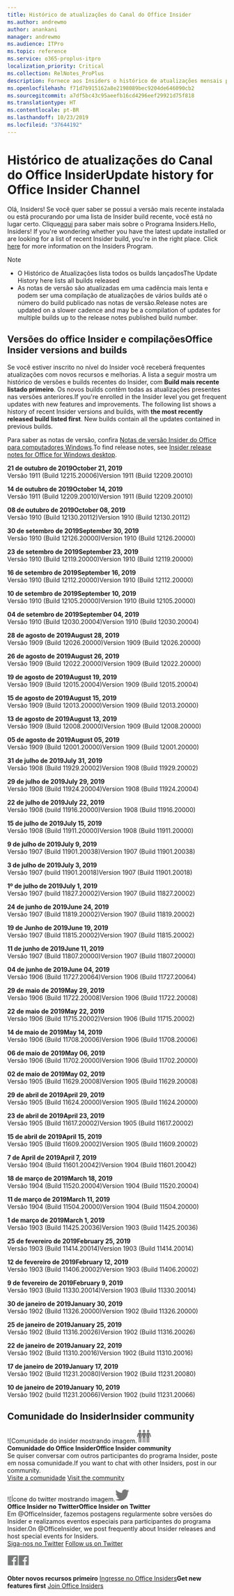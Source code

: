 ```yaml
---
title: Histórico de atualizações do Canal do Office Insider
ms.author: andrewmo
author: anankani
manager: andrewmo
ms.audience: ITPro
ms.topic: reference
ms.service: o365-proplus-itpro
localization_priority: Critical
ms.collection: RelNotes_ProPlus
description: Fornece aos Insiders o histórico de atualizações mensais para os lançamentos do Canal Mensal Insider – Modo Rápido para a área de trabalho do Windows
ms.openlocfilehash: f71d7b915162a8e2198089bec9204de646090cb2
ms.sourcegitcommit: a7df5bc43c95aeefb16cd4296eef29921d75f818
ms.translationtype: HT
ms.contentlocale: pt-BR
ms.lasthandoff: 10/23/2019
ms.locfileid: "37644192"
---
```

# <a name="update-history-for-office-insider-channel"></a><span data-ttu-id="eb600-103">Histórico de atualizações do Canal do Office Insider</span><span class="sxs-lookup"><span data-stu-id="eb600-103">Update history for Office Insider Channel</span></span>

<span data-ttu-id="eb600-p101">Olá, Insiders! Se você quer saber se possui a versão mais recente instalada ou está procurando por uma lista de Insider build recente, você está no lugar certo. Clique[aqui](https://insider.office.com/) para saber mais sobre o Programa Insiders.</span><span class="sxs-lookup"><span data-stu-id="eb600-p101">Hello, Insiders! If you're wondering whether you have the latest update installed or are looking for a list of recent Insider build, you're in the right place. Click [here](https://insider.office.com/) for more information on the Insiders Program.</span></span>

> [!NOTE]
> - <span data-ttu-id="eb600-107">O Histórico de Atualizações lista todos os builds lançados</span><span class="sxs-lookup"><span data-stu-id="eb600-107">The Update History here lists all builds released</span></span>
> - <span data-ttu-id="eb600-108">As notas de versão são atualizadas em uma cadência mais lenta e podem ser uma compilação de atualizações de vários builds até o número do build publicado nas notas de versão.</span><span class="sxs-lookup"><span data-stu-id="eb600-108">Release notes are updated on a slower cadence and may be a compilation of updates for multiple builds up to the release notes published build number.</span></span>

## <a name="office-insider-versions-and-builds"></a><span data-ttu-id="eb600-109">Versões do office Insider e compilações</span><span class="sxs-lookup"><span data-stu-id="eb600-109">Office Insider versions and builds</span></span>

<span data-ttu-id="eb600-p102">Se você estiver inscrito no nível do Insider você receberá frequentes atualizações com novos recursos e melhorias. A lista a seguir mostra um histórico de versões e builds recentes do Insider, com **Build mais recente listado primeiro**. Os novos builds contêm todas as atualizações presentes nas versões anteriores.</span><span class="sxs-lookup"><span data-stu-id="eb600-p102">If you're enrolled in the Insider level you get frequent updates with new features and improvements. The following list shows a history of recent Insider versions and builds, with **the most recently released build listed first**. New builds contain all the updates contained in previous builds.</span></span>

<span data-ttu-id="eb600-113">Para saber as notas de versão, confira [Notas de versão Insider do Office para computadores Windows](https://docs.microsoft.com/pt-BR/OfficeUpdates/release-notes-office-insider).</span><span class="sxs-lookup"><span data-stu-id="eb600-113">To find release notes, see [Insider release notes for Office for Windows desktop](https://docs.microsoft.com/pt-BR/OfficeUpdates/release-notes-office-insider).</span></span>

[//]: # (NÃO REMOVA)

<span data-ttu-id="eb600-115">**21 de outubro de 2019**</span><span class="sxs-lookup"><span data-stu-id="eb600-115">**October 21, 2019**</span></span><br/>
<span data-ttu-id="eb600-116">Versão 1911 (Build 12215.20006)</span><span class="sxs-lookup"><span data-stu-id="eb600-116">Version 1911 (Build 12209.20010)</span></span><br/>

<span data-ttu-id="eb600-117">**14 de outubro de 2019**</span><span class="sxs-lookup"><span data-stu-id="eb600-117">**October 14, 2019**</span></span><br/>
<span data-ttu-id="eb600-118">Versão 1911 (Build 12209.20010)</span><span class="sxs-lookup"><span data-stu-id="eb600-118">Version 1911 (Build 12209.20010)</span></span><br/>

<span data-ttu-id="eb600-119">**08 de outubro de 2019**</span><span class="sxs-lookup"><span data-stu-id="eb600-119">**October 08, 2019**</span></span><br/>
<span data-ttu-id="eb600-120">Versão 1910 (Build 12130.20112)</span><span class="sxs-lookup"><span data-stu-id="eb600-120">Version 1910 (Build 12130.20112)</span></span><br/>

<span data-ttu-id="eb600-121">**30 de setembro de 2019**</span><span class="sxs-lookup"><span data-stu-id="eb600-121">**September 30, 2019**</span></span><br/>
<span data-ttu-id="eb600-122">Versão 1910 (Build 12126.20000)</span><span class="sxs-lookup"><span data-stu-id="eb600-122">Version 1910 (Build 12126.20000)</span></span><br/>

<span data-ttu-id="eb600-123">**23 de setembro de 2019**</span><span class="sxs-lookup"><span data-stu-id="eb600-123">**September 23, 2019**</span></span><br/>
<span data-ttu-id="eb600-124">Versão 1910 (Build 12119.20000)</span><span class="sxs-lookup"><span data-stu-id="eb600-124">Version 1910 (Build 12119.20000)</span></span><br/>

<span data-ttu-id="eb600-125">**16 de setembro de 2019**</span><span class="sxs-lookup"><span data-stu-id="eb600-125">**September 16, 2019**</span></span><br/>
<span data-ttu-id="eb600-126">Versão 1910 (Build 12112.20000)</span><span class="sxs-lookup"><span data-stu-id="eb600-126">Version 1910 (Build 12112.20000)</span></span><br/>

<span data-ttu-id="eb600-127">**10 de setembro de 2019**</span><span class="sxs-lookup"><span data-stu-id="eb600-127">**September 10, 2019**</span></span><br/>
<span data-ttu-id="eb600-128">Versão 1910 (Build 12105.20000)</span><span class="sxs-lookup"><span data-stu-id="eb600-128">Version 1910 (Build 12105.20000)</span></span><br/>

<span data-ttu-id="eb600-129">**04 de setembro de 2019**</span><span class="sxs-lookup"><span data-stu-id="eb600-129">**September 04, 2019**</span></span><br/>
<span data-ttu-id="eb600-130">Versão 1910 (Build 12030.20004)</span><span class="sxs-lookup"><span data-stu-id="eb600-130">Version 1910 (Build 12030.20004)</span></span><br/>

<span data-ttu-id="eb600-131">**28 de agosto de 2019**</span><span class="sxs-lookup"><span data-stu-id="eb600-131">**August 28, 2019**</span></span><br/>
<span data-ttu-id="eb600-132">Versão 1909 (Build 12026.20000)</span><span class="sxs-lookup"><span data-stu-id="eb600-132">Version 1909 (Build 12026.20000)</span></span><br/>

<span data-ttu-id="eb600-133">**26 de agosto de 2019**</span><span class="sxs-lookup"><span data-stu-id="eb600-133">**August 26, 2019**</span></span><br/>
<span data-ttu-id="eb600-134">Versão 1909 (Build 12022.20000)</span><span class="sxs-lookup"><span data-stu-id="eb600-134">Version 1909 (Build 12022.20000)</span></span><br/>

<span data-ttu-id="eb600-135">**19 de agosto de 2019**</span><span class="sxs-lookup"><span data-stu-id="eb600-135">**August 19, 2019**</span></span><br/>
<span data-ttu-id="eb600-136">Versão 1909 (Build 12015.20004)</span><span class="sxs-lookup"><span data-stu-id="eb600-136">Version 1909 (Build 12015.20004)</span></span><br/>

<span data-ttu-id="eb600-137">**15 de agosto de 2019**</span><span class="sxs-lookup"><span data-stu-id="eb600-137">**August 15, 2019**</span></span><br/>
<span data-ttu-id="eb600-138">Versão 1909 (Build 12013.20000)</span><span class="sxs-lookup"><span data-stu-id="eb600-138">Version 1909 (Build 12013.20000)</span></span><br/>

<span data-ttu-id="eb600-139">**13 de agosto de 2019**</span><span class="sxs-lookup"><span data-stu-id="eb600-139">**August 13, 2019**</span></span><br/>
<span data-ttu-id="eb600-140">Versão 1909 (Build 12008.20000)</span><span class="sxs-lookup"><span data-stu-id="eb600-140">Version 1909 (Build 12008.20000)</span></span><br/>

<span data-ttu-id="eb600-141">**05 de agosto de 2019**</span><span class="sxs-lookup"><span data-stu-id="eb600-141">**August 05, 2019**</span></span><br/>
<span data-ttu-id="eb600-142">Versão 1909 (Build 12001.20000)</span><span class="sxs-lookup"><span data-stu-id="eb600-142">Version 1909 (Build 12001.20000)</span></span><br/>

<span data-ttu-id="eb600-143">**31 de julho de 2019**</span><span class="sxs-lookup"><span data-stu-id="eb600-143">**July 31, 2019**</span></span><br/>
<span data-ttu-id="eb600-144">Versão 1908 (Build 11929.20002)</span><span class="sxs-lookup"><span data-stu-id="eb600-144">Version 1908 (Build 11929.20002)</span></span><br/>

<span data-ttu-id="eb600-145">**29 de julho de 2019**</span><span class="sxs-lookup"><span data-stu-id="eb600-145">**July 29, 2019**</span></span><br/>
<span data-ttu-id="eb600-146">Versão 1908 (Build 11924.20004)</span><span class="sxs-lookup"><span data-stu-id="eb600-146">Version 1908 (Build 11924.20004)</span></span><br/>

<span data-ttu-id="eb600-147">**22 de julho de 2019**</span><span class="sxs-lookup"><span data-stu-id="eb600-147">**July 22, 2019**</span></span><br/>
<span data-ttu-id="eb600-148">Versão 1908 (build 11916.20000)</span><span class="sxs-lookup"><span data-stu-id="eb600-148">Version 1908 (Build 11916.20000)</span></span><br/>

<span data-ttu-id="eb600-149">**15 de julho de 2019**</span><span class="sxs-lookup"><span data-stu-id="eb600-149">**July 15, 2019**</span></span><br/>
<span data-ttu-id="eb600-150">Versão 1908 (Build 11911.20000)</span><span class="sxs-lookup"><span data-stu-id="eb600-150">Version 1908 (Build 11911.20000)</span></span><br/>

<span data-ttu-id="eb600-151">**9 de julho de 2019**</span><span class="sxs-lookup"><span data-stu-id="eb600-151">**July 9, 2019**</span></span><br/>
<span data-ttu-id="eb600-152">Versão 1907 (Build 11901.20038)</span><span class="sxs-lookup"><span data-stu-id="eb600-152">Version 1907 (Build 11901.20038)</span></span><br/>

<span data-ttu-id="eb600-153">**3 de julho de 2019**</span><span class="sxs-lookup"><span data-stu-id="eb600-153">**July 3, 2019**</span></span><br/>
<span data-ttu-id="eb600-154">Versão 1907 (build 11901.20018)</span><span class="sxs-lookup"><span data-stu-id="eb600-154">Version 1907 (Build 11901.20018)</span></span><br/>

<span data-ttu-id="eb600-155">**1º de julho de 2019**</span><span class="sxs-lookup"><span data-stu-id="eb600-155">**July 1, 2019**</span></span><br/>
<span data-ttu-id="eb600-156">Versão 1907 (build 11827.20002)</span><span class="sxs-lookup"><span data-stu-id="eb600-156">Version 1907 (Build 11827.20002)</span></span><br/>

<span data-ttu-id="eb600-157">**24 de junho de 2019**</span><span class="sxs-lookup"><span data-stu-id="eb600-157">**June 24, 2019**</span></span><br/>
<span data-ttu-id="eb600-158">Versão 1907 (Build 11819.20002)</span><span class="sxs-lookup"><span data-stu-id="eb600-158">Version 1907 (Build 11819.20002)</span></span><br/>

<span data-ttu-id="eb600-159">**19 de Junho de 2019**</span><span class="sxs-lookup"><span data-stu-id="eb600-159">**June 19, 2019**</span></span><br/>
<span data-ttu-id="eb600-160">Versão 1907 (Build 11815.20002)</span><span class="sxs-lookup"><span data-stu-id="eb600-160">Version 1907 (Build 11815.20002)</span></span><br/>

<span data-ttu-id="eb600-161">**11 de junho de 2019**</span><span class="sxs-lookup"><span data-stu-id="eb600-161">**June 11, 2019**</span></span><br/>
<span data-ttu-id="eb600-162">Versão 1907 (Build 11807.20000)</span><span class="sxs-lookup"><span data-stu-id="eb600-162">Version 1907 (Build 11807.20000)</span></span><br/>

<span data-ttu-id="eb600-163">**04 de junho de 2019**</span><span class="sxs-lookup"><span data-stu-id="eb600-163">**June 04, 2019**</span></span><br/>
<span data-ttu-id="eb600-164">Versão 1906 (Build 11727.20064)</span><span class="sxs-lookup"><span data-stu-id="eb600-164">Version 1906 (Build 11727.20064)</span></span><br/>


<span data-ttu-id="eb600-165">**29 de maio de 2019**</span><span class="sxs-lookup"><span data-stu-id="eb600-165">**May 29, 2019**</span></span><br/>
<span data-ttu-id="eb600-166">Versão 1906 (Build 11722.20008)</span><span class="sxs-lookup"><span data-stu-id="eb600-166">Version 1906 (Build 11722.20008)</span></span><br/>

<span data-ttu-id="eb600-167">**22 de maio de 2019**</span><span class="sxs-lookup"><span data-stu-id="eb600-167">**May 22, 2019**</span></span><br/> <span data-ttu-id="eb600-168">Versão 1906 (Build 11715.20002)</span><span class="sxs-lookup"><span data-stu-id="eb600-168">Version 1906 (Build 11715.20002)</span></span><br/> 

<span data-ttu-id="eb600-169">**14 de maio de 2019**</span><span class="sxs-lookup"><span data-stu-id="eb600-169">**May 14, 2019**</span></span><br/> <span data-ttu-id="eb600-170">Versão 1906 (Build 11708.20006)</span><span class="sxs-lookup"><span data-stu-id="eb600-170">Version 1906 (Build 11708.20006)</span></span><br/>

<span data-ttu-id="eb600-171">**06 de maio de 2019**</span><span class="sxs-lookup"><span data-stu-id="eb600-171">**May 06, 2019**</span></span><br/>
<span data-ttu-id="eb600-172">Versão 1906 (Build 11702.20000)</span><span class="sxs-lookup"><span data-stu-id="eb600-172">Version 1906 (Build 11702.20000)</span></span><br/>

<span data-ttu-id="eb600-173">**02 de maio de 2019**</span><span class="sxs-lookup"><span data-stu-id="eb600-173">**May 02, 2019**</span></span><br/>
<span data-ttu-id="eb600-174">Versão 1905 (Build 11629.20008)</span><span class="sxs-lookup"><span data-stu-id="eb600-174">Version 1905 (Build 11629.20008)</span></span><br/>

<span data-ttu-id="eb600-175">**29 de abril de 2019**</span><span class="sxs-lookup"><span data-stu-id="eb600-175">**April 29, 2019**</span></span><br/>
<span data-ttu-id="eb600-176">Versão 1905 (Build 11624.20000)</span><span class="sxs-lookup"><span data-stu-id="eb600-176">Version 1905 (Build 11624.20000)</span></span><br/>

<span data-ttu-id="eb600-177">**23 de abril de 2019**</span><span class="sxs-lookup"><span data-stu-id="eb600-177">**April 23, 2019**</span></span><br/> <span data-ttu-id="eb600-178">Versão 1905 (Build 11617.20002)</span><span class="sxs-lookup"><span data-stu-id="eb600-178">Version 1905 (Build 11617.20002)</span></span><br/>

<span data-ttu-id="eb600-179">**15 de abril de 2019**</span><span class="sxs-lookup"><span data-stu-id="eb600-179">**April 15, 2019**</span></span><br/> <span data-ttu-id="eb600-180">Versão 1905 (Build 11609.20002)</span><span class="sxs-lookup"><span data-stu-id="eb600-180">Version 1905 (Build 11609.20002)</span></span><br/>

<span data-ttu-id="eb600-181">**7 de April de 2019**</span><span class="sxs-lookup"><span data-stu-id="eb600-181">**April 7, 2019**</span></span><br/> <span data-ttu-id="eb600-182">Versão 1904 (Build 11601.20042)</span><span class="sxs-lookup"><span data-stu-id="eb600-182">Version 1904 (Build 11601.20042)</span></span><br/>

<span data-ttu-id="eb600-183">**18 de março de 2019**</span><span class="sxs-lookup"><span data-stu-id="eb600-183">**March 18, 2019**</span></span><br/> <span data-ttu-id="eb600-184">Versão 1904 (Build 11520.20004)</span><span class="sxs-lookup"><span data-stu-id="eb600-184">Version 1904 (Build 11520.20004)</span></span><br/>

<span data-ttu-id="eb600-185">**11 de março de 2019**</span><span class="sxs-lookup"><span data-stu-id="eb600-185">**March 11, 2019**</span></span><br/> <span data-ttu-id="eb600-186">Versão 1904 (Build 11504.20000)</span><span class="sxs-lookup"><span data-stu-id="eb600-186">Version 1904 (Build 11504.20000)</span></span><br/>

<span data-ttu-id="eb600-187">**1 de março de 2019**</span><span class="sxs-lookup"><span data-stu-id="eb600-187">**March 1, 2019**</span></span><br/> <span data-ttu-id="eb600-188">Versão 1903 (Build 11425.20036)</span><span class="sxs-lookup"><span data-stu-id="eb600-188">Version 1903 (Build 11425.20036)</span></span><br/> 

<span data-ttu-id="eb600-189">**25 de fevereiro de 2019**</span><span class="sxs-lookup"><span data-stu-id="eb600-189">**February 25, 2019**</span></span><br/> <span data-ttu-id="eb600-190">Versão 1903 (Build 11414.20014)</span><span class="sxs-lookup"><span data-stu-id="eb600-190">Version 1903 (Build 11414.20014)</span></span><br/> 

<span data-ttu-id="eb600-191">**12 de fevereiro de 2019**</span><span class="sxs-lookup"><span data-stu-id="eb600-191">**February 12, 2019**</span></span><br/> <span data-ttu-id="eb600-192">Versão 1903 (Build 11406.20002)</span><span class="sxs-lookup"><span data-stu-id="eb600-192">Version 1903 (Build 11406.20002)</span></span><br/> 

<span data-ttu-id="eb600-193">**9 de fevereiro de 2019**</span><span class="sxs-lookup"><span data-stu-id="eb600-193">**February 9, 2019**</span></span><br/> <span data-ttu-id="eb600-194">Versão 1903 (Build 11330.20014)</span><span class="sxs-lookup"><span data-stu-id="eb600-194">Version 1903 (Build 11330.20014)</span></span><br/> 

<span data-ttu-id="eb600-195">**30 de janeiro de 2019**</span><span class="sxs-lookup"><span data-stu-id="eb600-195">**January 30, 2019**</span></span><br/> <span data-ttu-id="eb600-196">Versão 1902 (Build 11326.20000)</span><span class="sxs-lookup"><span data-stu-id="eb600-196">Version 1902 (Build 11326.20000)</span></span><br/> 

<span data-ttu-id="eb600-197">**25 de janeiro de 2019**</span><span class="sxs-lookup"><span data-stu-id="eb600-197">**January 25, 2019**</span></span><br/> <span data-ttu-id="eb600-198">Versão 1902 (Build 11316.20026)</span><span class="sxs-lookup"><span data-stu-id="eb600-198">Version 1902 (Build 11316.20026)</span></span><br/> 

<span data-ttu-id="eb600-199">**22 de janeiro de 2019**</span><span class="sxs-lookup"><span data-stu-id="eb600-199">**January 22, 2019**</span></span><br/> <span data-ttu-id="eb600-200">Versão 1902 (Build 11310.20016)</span><span class="sxs-lookup"><span data-stu-id="eb600-200">Version 1902 (Build 11310.20016)</span></span><br/> 

<span data-ttu-id="eb600-201">**17 de janeiro de 2019**</span><span class="sxs-lookup"><span data-stu-id="eb600-201">**January 17, 2019**</span></span><br/> <span data-ttu-id="eb600-202">Versão 1902 (Build 11231.20080)</span><span class="sxs-lookup"><span data-stu-id="eb600-202">Version 1902 (Build 11231.20080)</span></span><br/>

<span data-ttu-id="eb600-203">**10 de janeiro de 2019**</span><span class="sxs-lookup"><span data-stu-id="eb600-203">**January 10, 2019**</span></span><br/> <span data-ttu-id="eb600-204">Versão 1902 (build 11231.20066)</span><span class="sxs-lookup"><span data-stu-id="eb600-204">Version 1902 (build 11231.20066)</span></span><br/> 

## <a name="insider-community"></a><span data-ttu-id="eb600-205">Comunidade do Insider</span><span class="sxs-lookup"><span data-stu-id="eb600-205">Insider community</span></span>

<span data-ttu-id="eb600-206">![Comunidade do insider mostrando imagem.</span><span class="sxs-lookup"><span data-stu-id="eb600-206">![Image showing insider community.</span></span> ](images/insidercommunity.png) <br/>
<span data-ttu-id="eb600-207">**Comunidade do Office Insider**</span><span class="sxs-lookup"><span data-stu-id="eb600-207">**Office Insider community**</span></span><br/> <span data-ttu-id="eb600-208">Se quiser conversar com outros participantes do programa Insider, poste em nossa comunidade.</span><span class="sxs-lookup"><span data-stu-id="eb600-208">If you want to chat with other Insiders, post in our community.</span></span><br/><span data-ttu-id="eb600-209"> 
[Visite a comunidade](https://go.microsoft.com/fwlink/?linkid=843493)</span><span class="sxs-lookup"><span data-stu-id="eb600-209"> 
[Visit the community](https://go.microsoft.com/fwlink/?linkid=843493)</span></span><br/> 

<span data-ttu-id="eb600-210">![Ícone do twitter mostrando imagem.</span><span class="sxs-lookup"><span data-stu-id="eb600-210">![Image showing twitter icon.</span></span> ](images/twitter.png)<br/>
<span data-ttu-id="eb600-211">**Office Insider no Twitter**</span><span class="sxs-lookup"><span data-stu-id="eb600-211">**Office Insider on Twitter**</span></span><br/> <span data-ttu-id="eb600-212">Em @OfficeInsider, fazemos postagens regularmente sobre versões do Insider e realizamos eventos especiais para participantes do programa Insider.</span><span class="sxs-lookup"><span data-stu-id="eb600-212">On @OfficeInsider, we post frequently about Insider releases and host special events for Insiders.</span></span><br/><span data-ttu-id="eb600-213"> 
[Siga-nos no Twitter](https://go.microsoft.com/fwlink/?linkid=717717)</span><span class="sxs-lookup"><span data-stu-id="eb600-213"> 
[Follow us on Twitter](https://go.microsoft.com/fwlink/?linkid=717717)</span></span><br/> 

<span data-ttu-id="eb600-214">[
  ![Imagem mostrando o ícone do Facebook. ](images/facebook.png)](https://www.facebook.com/sharer.php?u=https://support.office.com/en-us/article/Update-history-for-Office-Insider-for-Windows-desktop-64bbb317-972a-4933-8b82-cc866f0b067c)</span><span class="sxs-lookup"><span data-stu-id="eb600-214">[![Image showing Facebook icon. ](images/facebook.png)](https://www.facebook.com/sharer.php?u=https://support.office.com/en-us/article/Update-history-for-Office-Insider-for-Windows-desktop-64bbb317-972a-4933-8b82-cc866f0b067c)</span></span>


<span data-ttu-id="eb600-215">**Obter novos recursos primeiro**
[Ingresse no Office Insiders](https://insider.office.com/)</span><span class="sxs-lookup"><span data-stu-id="eb600-215">**Get new features first**
[Join Office Insiders](https://insider.office.com/)</span></span>